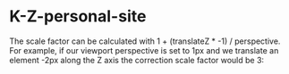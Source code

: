 # K-Z-personal-site

The scale factor can be calculated with 1 + (translateZ * -1) / perspective. For example, if our viewport perspective is set to 1px and we translate an element -2px along the Z axis the correction scale factor would be 3: